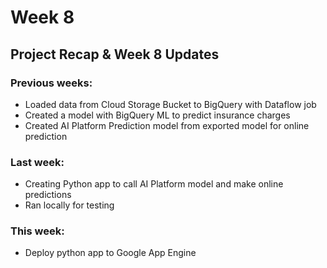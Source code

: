 # Week 8

## Project Recap & Week 8 Updates
### Previous weeks:
- Loaded data from Cloud Storage Bucket to BigQuery with Dataflow job
- Created a model with BigQuery ML to predict insurance charges 
- Created AI Platform Prediction model from exported model for online prediction 
### Last week: 
- Creating Python app to call AI Platform model and make online predictions 
- Ran locally for testing
### This week: 
- Deploy python app to Google App Engine

